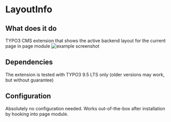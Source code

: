 # LayoutInfo

## What does it do
TYPO3 CMS extension that shows the active backend layout for the current page in page module
![example screenshot](https://raw.githubusercontent.com/kiefer79/layoutinfo/master/example.png)

## Dependencies
The extension is tested with TYPO3 9.5 LTS only (older versions may work, but without guarantee)

## Configuration
Absolutely no configuration needed. 
Works out-of-the-box after installation by hooking into page module.

